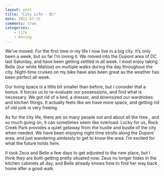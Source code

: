 ```yaml
---
layout: post
title: "City Life - DC"
date: 2011-07-15
comments: true
categories:
    - life
    - moving
---
```


We’ve moved.  For the first time in my life I now live in a big city.  It’s only
been a week, but so far I’m loving it.  We moved into the Dupont area of DC last
Saturday, and have been getting settled in all week.  I most enjoy taking Belle
(our white Maltise) on multiple walks during the day throughout the city.
Night-time cruises on my bike have also been great as the weather has been
perfect all week.

Our living space is a little bit smaller than before, but I consider that a
bonus.  It forces us to re-evaluate our possessions, and find what is necessary.
We got rid of a bed, a dresser, and downsized our wardrobes and kitchen things.
It actually feels like we have more space, and getting rid of old junk is very
freeing.

As for the city life, there are so many people out and about all the time , and
so much going on, it can sometimes seem like overload.  Lucky for us, Rock Creek
Park provides a quiet getaway from the hustle and bustle of the city when
needed.  We have been enjoying night time strolls along the Dupont area, and
just wandering aimlessly to get to know the area.  I’m excited for what the
future holds here.

It took Zeus and Belle a few days to get adjusted to the new place, but I think
they are both getting pretty situated now.  Zeus no longer hides in the kitchen
cabinets all day, and Belle already knows how to find her way back home after a
good walk.

